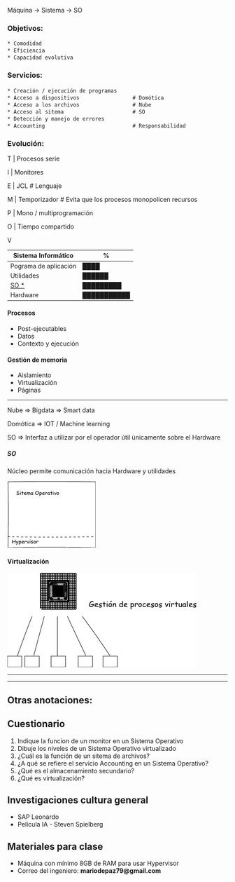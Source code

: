 Máquina -> Sistema -> SO

### Objetivos:

    * Comodidad
    * Eficiencia
    * Capacidad evolutiva

### Servicios:

    * Creación / ejecución de programas     
    * Acceso a dispositivos                 # Domótica
    * Acceso a los archivos                 # Nube
    * Acceso al sitema                      # SO
    * Detección y manejo de errores
    * Accounting                            # Responsabilidad

### Evolución:

T | Procesos serie

I | Monitores

E | JCL                         # Lenguaje

M | Temporizador                # Evita que los procesos monopolicen recursos

P | Mono / multiprogramación

O | Tiempo compartido

  V

|   Sistema Informático |       %   |
|-----------------------|-----------|
| Pograma de aplicación|████       |
| Utilidades            |██████     |
| [SO *](#so)           |█████████  |   
| Hardware              |███████████|

#### Procesos
- Post-ejecutables
- Datos
- Contexto y ejecución

#### Gestión de memoria
- Aislamiento
- Virtualización
- Páginas

---------------------------------------------------------------------------

Nube        =>  Bigdata =>  Smart data

Domótica    =>  IOT / Machine learning

SO          =>  Interfaz a utilizar por el operador útil únicamente sobre el Hardware

##### SO
Núcleo permite comunicación hacia Hardware y utilidades

![alt text](so_hyp.png)

#### Virtualización

![alt text](virt.png)



---------------------------------------------------------------------------
---------------------------------------------------------------------------

## Otras anotaciones:

## Cuestionario

1.  Indique la funcion de un monitor en un Sistema Operativo
2.  Dibuje los niveles de un Sistema Operativo virtualizado
3.  ¿Cuál es la función de un sitema de archivos?
4.  ¿A qué se refiere el servicio Accounting en un Sistema Operativo?
5.  ¿Qué es el almacenamiento secundario?
6.  ¿Qué es virtualización?

## Investigaciones cultura general

*   SAP Leonardo
*   Película IA - Steven Spielberg

## Materiales para clase

*   Máquina con mínimo 8GB de RAM para usar Hypervisor
*   Correo del ingeniero:   __mariodepaz79@gmail.com__

